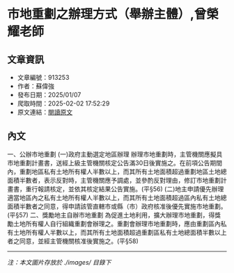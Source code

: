# 市地重劃之辦理方式（舉辦主體）,曾榮耀老師

## 文章資訊
- 文章編號：913253
- 作者：蘇偉強
- 發布日期：2025/01/07
- 爬取時間：2025-02-02 17:52:29
- 原文連結：[閱讀原文](https://real-estate.get.com.tw/Columns/detail.aspx?no=913253)

## 內文
一、公辦市地重劃
(一)政府主動選定地區辦理
辦理市地重劃時，主管機關應擬具市地重劃計畫書，送經上級主管機關核定公告滿30日後實施之。在前項公告期間內，重劃地區私有土地所有權人半數以上，而其所有土地面積超過重劃地區土地總面積半數者，表示反對時，主管機關應予調處，並參酌反對理由，修訂市地重劃計畫書，重行報請核定，並依其核定結果公告實施。(平§56)
(二)地主申請優先辦理
適當地區內之私有土地所有權人半數以上，而其所有土地面積超過區內私有土地總面積半數者之同意，得申請該管直轄市或縣（市）政府核准後優先實施市地重劃。(平§57)
二、獎勵地主自辦市地重劃
為促進土地利用，擴大辦理市地重劃，得獎勵土地所有權人自行組織重劃會辦理之。重劃會辦理市地重劃時，應由重劃區內私有土地所有權人半數以上，而其所有土地面積超過重劃區私有土地總面積半數以上者之同意，並經主管機關核准後實施之。(平§58)

---
*注：本文圖片存放於 ./images/ 目錄下*
